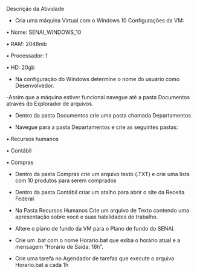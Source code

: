 Descrição da Atividade

- Cria uma máquina Virtual com o Windows 10
	Configurações da VM:

•	Nome: SENAI_WINDOWS_10

•	RAM: 2048mb

•	Processador: 1

•	HD: 20gb


- Na configuração do Windows determine o nome do usuário como Desenvolvedor.

-Assim que a máquina estiver funcional navegue até a pasta Documentos através do Explorador de arquivos.

- Dentro da pasta Documentos crie uma pasta chamada Departamentos

- Navegue para a pasta Departamentos e crie as seguintes pastas:
  
•	Recursos humanos

•	Contábil

•	Compras


- Dentro da pasta Compras crie um arquivo texto (.TXT) e crie uma lista com 10 produtos para serem comprados

- Dentro da pasta Contábil criar um atalho para abrir o site da Receita Federal

- Na Pasta Recursos Humanos Crie um arquivo de Texto contendo uma apresentação sobre você e suas habilidades de trabalho.

- Altere o plano de fundo da VM para o Plano de fundo do SENAI.

- Crie um .bat com o nome Horario.bat que exiba o horário atual e a mensagem “Horário de Saída: 16h”.

- Crie uma tarefa no Agendador de tarefas que execute o arquivo Horario.bat a cada 1h

